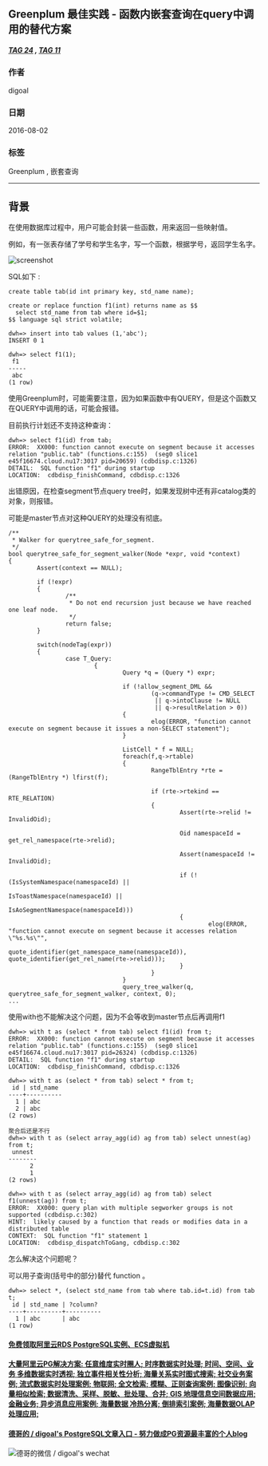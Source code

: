 ## Greenplum 最佳实践 - 函数内嵌套查询在query中调用的替代方案  
##### [TAG 24](../class/24.md) , [TAG 11](../class/11.md)
                                                                      
### 作者                                                                          
digoal                                                                          
                                                                      
### 日期                                                                          
2016-08-02                                                                      
                                                                      
### 标签                                                                          
Greenplum , 嵌套查询                             
                                                                      
----                                                                          
                                                                      
## 背景  
在使用数据库过程中，用户可能会封装一些函数，用来返回一些映射值。    
    
例如，有一张表存储了学号和学生名字，写一个函数，根据学号，返回学生名字。    
    
![screenshot](20160802_01_pic_001.png)  
    
SQL如下 :   
  
```  
create table tab(id int primary key, std_name name);  
  
create or replace function f1(int) returns name as $$  
  select std_name from tab where id=$1;  
$$ language sql strict volatile;  
  
dwh=> insert into tab values (1,'abc');  
INSERT 0 1  
  
dwh=> select f1(1);  
 f1    
-----  
 abc  
(1 row)  
```  
  
使用Greenplum时，可能需要注意，因为如果函数中有QUERY，但是这个函数又在QUERY中调用的话，可能会报错。    
    
目前执行计划还不支持这种查询：    
  
```  
dwh=> select f1(id) from tab;  
ERROR:  XX000: function cannot execute on segment because it accesses relation "public.tab" (functions.c:155)  (seg0 slice1 e45f16674.cloud.nu17:3017 pid=20659) (cdbdisp.c:1326)  
DETAIL:  SQL function "f1" during startup  
LOCATION:  cdbdisp_finishCommand, cdbdisp.c:1326  
```  
    
出错原因，在检查segment节点query tree时，如果发现树中还有非catalog类的对象，则报错。    
  
可能是master节点对这种QUERY的处理没有彻底。      
  
```  
/**  
 * Walker for querytree_safe_for_segment.  
 */  
bool querytree_safe_for_segment_walker(Node *expr, void *context)  
{  
        Assert(context == NULL);  
  
        if (!expr)  
        {  
                /**  
                 * Do not end recursion just because we have reached one leaf node.  
                 */  
                return false;  
        }  
  
        switch(nodeTag(expr))  
        {  
                case T_Query:  
                        {  
                                Query *q = (Query *) expr;  
  
                                if (!allow_segment_DML &&  
                                        (q->commandType != CMD_SELECT  
                                         || q->intoClause != NULL  
                                         || q->resultRelation > 0))  
                                {  
                                        elog(ERROR, "function cannot execute on segment because it issues a non-SELECT statement");  
                                }  
  
                                ListCell * f = NULL;  
                                foreach(f,q->rtable)  
                                {  
                                        RangeTblEntry *rte = (RangeTblEntry *) lfirst(f);  
  
                                        if (rte->rtekind == RTE_RELATION)  
                                        {  
                                                Assert(rte->relid != InvalidOid);  
  
                                                Oid namespaceId = get_rel_namespace(rte->relid);  
  
                                                Assert(namespaceId != InvalidOid);  
  
                                                if (!(IsSystemNamespace(namespaceId) ||  
                                                          IsToastNamespace(namespaceId) ||  
                                                          IsAoSegmentNamespace(namespaceId)))  
                                                {  
                                                        elog(ERROR, "function cannot execute on segment because it accesses relation \"%s.%s\"",  
                                                                        quote_identifier(get_namespace_name(namespaceId)), quote_identifier(get_rel_name(rte->relid)));  
                                                }  
                                        }  
                                }  
                                query_tree_walker(q, querytree_safe_for_segment_walker, context, 0);    
...  
```  
    
使用with也不能解决这个问题，因为不会等收到master节点后再调用f1    
  
```  
dwh=> with t as (select * from tab) select f1(id) from t;  
ERROR:  XX000: function cannot execute on segment because it accesses relation "public.tab" (functions.c:155)  (seg0 slice1 e45f16674.cloud.nu17:3017 pid=26324) (cdbdisp.c:1326)  
DETAIL:  SQL function "f1" during startup  
LOCATION:  cdbdisp_finishCommand, cdbdisp.c:1326  
  
dwh=> with t as (select * from tab) select * from t;  
 id | std_name   
----+----------  
  1 | abc  
  2 | abc  
(2 rows)  
  
聚合后还是不行  
dwh=> with t as (select array_agg(id) ag from tab) select unnest(ag) from t;  
 unnest   
--------  
      2  
      1  
(2 rows)  
  
dwh=> with t as (select array_agg(id) ag from tab) select f1(unnest(ag)) from t;  
ERROR:  XX000: query plan with multiple segworker groups is not supported (cdbdisp.c:302)  
HINT:  likely caused by a function that reads or modifies data in a distributed table  
CONTEXT:  SQL function "f1" statement 1  
LOCATION:  cdbdisp_dispatchToGang, cdbdisp.c:302  
```  
    
怎么解决这个问题呢？      
  
可以用子查询(括号中的部分)替代 function 。      
  
```  
dwh=> select *, (select std_name from tab where tab.id=t.id) from tab t;  
 id | std_name | ?column?   
----+----------+----------  
  1 | abc      | abc  
(1 row)  
```  
     
  
                                                                      
                        
                    
  
  
  
  
  
  
  
  
  
  
  
  
  
  
  
  
  
  
  
  
  
  
  
  
  
  
  
  
  
  
  
  
  
  
  
  
  
#### [免费领取阿里云RDS PostgreSQL实例、ECS虚拟机](https://www.aliyun.com/database/postgresqlactivity "57258f76c37864c6e6d23383d05714ea")
  
  
#### [大量阿里云PG解决方案: 任意维度实时圈人; 时序数据实时处理; 时间、空间、业务 多维数据实时透视; 独立事件相关性分析; 海量关系实时图式搜索; 社交业务案例; 流式数据实时处理案例; 物联网; 全文检索; 模糊、正则查询案例; 图像识别; 向量相似检索; 数据清洗、采样、脱敏、批处理、合并; GIS 地理信息空间数据应用; 金融业务; 异步消息应用案例; 海量数据 冷热分离; 倒排索引案例; 海量数据OLAP处理应用;](https://yq.aliyun.com/topic/118 "40cff096e9ed7122c512b35d8561d9c8")
  
  
#### [德哥的 / digoal's PostgreSQL文章入口 - 努力做成PG资源最丰富的个人blog](https://github.com/digoal/blog/blob/master/README.md "22709685feb7cab07d30f30387f0a9ae")
  
  
![德哥的微信 / digoal's wechat](../pic/digoal_weixin.jpg "f7ad92eeba24523fd47a6e1a0e691b59")
  
